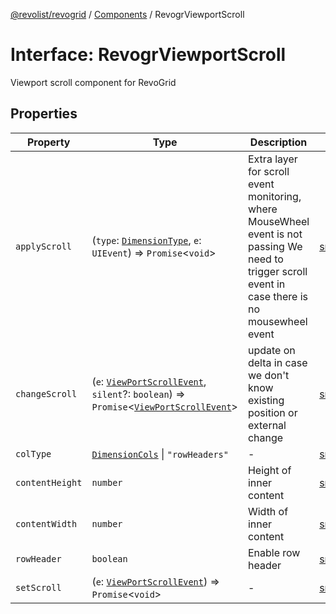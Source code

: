 [@revolist/revogrid](README.md) / [Components](Namespace.Components.md) / RevogrViewportScroll

# Interface: RevogrViewportScroll

Viewport scroll component for RevoGrid

## Properties

| Property | Type | Description | Defined in |
| ------ | ------ | ------ | ------ |
| `applyScroll` | (`type`: [`DimensionType`](TypeAlias.DimensionType.md), `e`: `UIEvent`) => `Promise`\<`void`\> | Extra layer for scroll event monitoring, where MouseWheel event is not passing We need to trigger scroll event in case there is no mousewheel event | [src/components.d.ts:659](https://github.com/revolist/revogrid/blob/ad41fd58f9a9de46c1cfbe02ca82c22180ee685c/src/components.d.ts#L659) |
| `changeScroll` | (`e`: [`ViewPortScrollEvent`](TypeAlias.ViewPortScrollEvent.md), `silent`?: `boolean`) => `Promise`\<[`ViewPortScrollEvent`](TypeAlias.ViewPortScrollEvent.md)\> | update on delta in case we don't know existing position or external change | [src/components.d.ts:664](https://github.com/revolist/revogrid/blob/ad41fd58f9a9de46c1cfbe02ca82c22180ee685c/src/components.d.ts#L664) |
| `colType` | [`DimensionCols`](TypeAlias.DimensionCols.md) \| `"rowHeaders"` | - | [src/components.d.ts:665](https://github.com/revolist/revogrid/blob/ad41fd58f9a9de46c1cfbe02ca82c22180ee685c/src/components.d.ts#L665) |
| `contentHeight` | `number` | Height of inner content | [src/components.d.ts:669](https://github.com/revolist/revogrid/blob/ad41fd58f9a9de46c1cfbe02ca82c22180ee685c/src/components.d.ts#L669) |
| `contentWidth` | `number` | Width of inner content | [src/components.d.ts:673](https://github.com/revolist/revogrid/blob/ad41fd58f9a9de46c1cfbe02ca82c22180ee685c/src/components.d.ts#L673) |
| `rowHeader` | `boolean` | Enable row header | [src/components.d.ts:677](https://github.com/revolist/revogrid/blob/ad41fd58f9a9de46c1cfbe02ca82c22180ee685c/src/components.d.ts#L677) |
| `setScroll` | (`e`: [`ViewPortScrollEvent`](TypeAlias.ViewPortScrollEvent.md)) => `Promise`\<`void`\> | - | [src/components.d.ts:678](https://github.com/revolist/revogrid/blob/ad41fd58f9a9de46c1cfbe02ca82c22180ee685c/src/components.d.ts#L678) |
